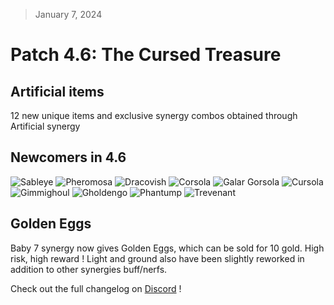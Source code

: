 > January 7, 2024

# Patch 4.6: The Cursed Treasure

## Artificial items

12 new unique items and exclusive synergy combos obtained through Artificial synergy

## Newcomers in 4.6

![Sableye](https://raw.githubusercontent.com/PMDCollab/SpriteCollab/master/portrait/0302/Normal.png)
![Pheromosa](https://raw.githubusercontent.com/PMDCollab/SpriteCollab/master/portrait/0795/Normal.png)
![Dracovish](https://raw.githubusercontent.com/PMDCollab/SpriteCollab/master/portrait/0882/Normal.png)
![Corsola](https://raw.githubusercontent.com/PMDCollab/SpriteCollab/master/portrait/0222/Normal.png)
![Galar Gorsola](https://raw.githubusercontent.com/PMDCollab/SpriteCollab/master/portrait/0222/0001/Normal.png)
![Cursola](https://raw.githubusercontent.com/PMDCollab/SpriteCollab/master/portrait/0864/Normal.png)
![Gimmighoul](https://raw.githubusercontent.com/PMDCollab/SpriteCollab/master/portrait/0999/Normal.png)
![Gholdengo](https://raw.githubusercontent.com/PMDCollab/SpriteCollab/master/portrait/1000/Normal.png)
![Phantump](https://raw.githubusercontent.com/PMDCollab/SpriteCollab/master/portrait/0708/Normal.png)
![Trevenant](https://raw.githubusercontent.com/PMDCollab/SpriteCollab/master/portrait/0709/Normal.png)

## Golden Eggs

Baby 7 synergy now gives Golden Eggs, which can be sold for 10 gold. High risk, high reward ! Light and ground also have been slightly reworked in addition to other synergies buff/nerfs.

Check out the full changelog on [Discord](https://discord.com/channels/737230355039387749/737230355039387752/1193479355922395217) !
